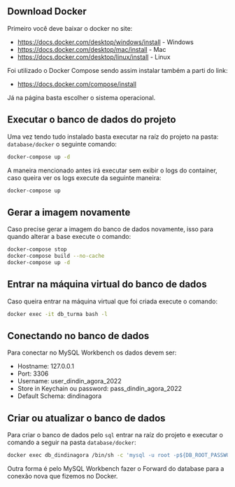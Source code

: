 ## Download Docker

Primeiro você deve baixar o docker no site:

- https://docs.docker.com/desktop/windows/install - Windows
- https://docs.docker.com/desktop/mac/install - Mac
- https://docs.docker.com/desktop/linux/install - Linux

Foi utilizado o Docker Compose sendo assim instalar também a parti do link:

- https://docs.docker.com/compose/install

Já na página basta escolher o sistema operacional.

## Executar o banco de dados do projeto

Uma vez tendo tudo instalado basta executar na raíz do projeto na pasta: `database/docker` o seguinte comando:

```bash
docker-compose up -d
```

A maneira mencionado antes irá executar sem exibir o logs do container, caso queira ver os logs execute da seguinte maneira:

```bash
docker-compose up
```

## Gerar a imagem novamente

Caso precise gerar a imagem do banco de dados novamente, isso para quando alterar a base execute o comando:

```bash
docker-compose stop
docker-compose build --no-cache
docker-compose up -d
```

## Entrar na máquina virtual do banco de dados

Caso queira entrar na máquina virtual que foi criada execute o comando:

```bash
docker exec -it db_turma bash -l
```

## Conectando no banco de dados

Para conectar no MySQL Workbench os dados devem ser:

- Hostname: 127.0.0.1
- Port: 3306
- Username: user_dindin_agora_2022
- Store in Keychain ou password: pass_dindin_agora_2022
- Default Schema: dindinagora

## Criar ou atualizar o banco de dados

Para criar o banco de dados pelo `sql` entrar na raíz do projeto e executar o comando a seguir na pasta `database/docker`:

```bash
docker exec db_dindinagora /bin/sh -c 'mysql -u root -p${DB_ROOT_PASSWORD} < /usr/sql/sources.sql'
```

Outra forma é pelo MySQL Workbench fazer o Forward do database para a conexão nova que fizemos no Docker.
